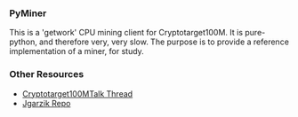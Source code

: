 ### PyMiner ###

This is a 'getwork' CPU mining client for Cryptotarget100M. It is pure-python, and therefore very, very slow.  The purpose is to provide a reference implementation of a miner, for study.

### Other Resources ###

- [Cryptotarget100MTalk Thread](https://cryptotarget100Mtalk.org/index.php?topic=3546.0)
- [Jgarzik Repo](https://github.com/jgarzik/pyminer)